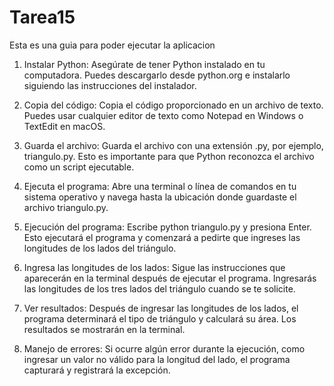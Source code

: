 # Tarea15

Esta es una guia para poder ejecutar la aplicacion

1. Instalar Python: Asegúrate de tener Python instalado en tu computadora. Puedes descargarlo desde python.org e instalarlo siguiendo las instrucciones del instalador.

2. Copia del código: Copia el código proporcionado en un archivo de texto. Puedes usar cualquier editor de texto como Notepad en Windows o TextEdit en macOS.

3. Guarda el archivo: Guarda el archivo con una extensión .py, por ejemplo, triangulo.py. Esto es importante para que Python reconozca el archivo como un script ejecutable.

4. Ejecuta el programa: Abre una terminal o línea de comandos en tu sistema operativo y navega hasta la ubicación donde guardaste el archivo triangulo.py.

5. Ejecución del programa: Escribe python triangulo.py y presiona Enter. Esto ejecutará el programa y comenzará a pedirte que ingreses las longitudes de los lados del triángulo.

6. Ingresa las longitudes de los lados: Sigue las instrucciones que aparecerán en la terminal después de ejecutar el programa. Ingresarás las longitudes de los tres lados del triángulo cuando se te solicite.

7. Ver resultados: Después de ingresar las longitudes de los lados, el programa determinará el tipo de triángulo y calculará su área. Los resultados se mostrarán en la terminal.

8. Manejo de errores: Si ocurre algún error durante la ejecución, como ingresar un valor no válido para la longitud del lado, el programa capturará y registrará la excepción.